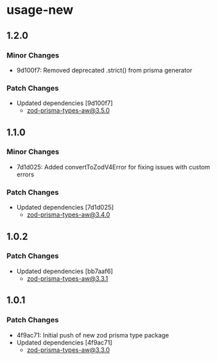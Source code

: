 # usage-new

## 1.2.0

### Minor Changes

- 9d100f7: Removed deprecated .strict() from prisma generator

### Patch Changes

- Updated dependencies [9d100f7]
  - zod-prisma-types-aw@3.5.0

## 1.1.0

### Minor Changes

- 7d1d025: Added convertToZodV4Error for fixing issues with custom errors

### Patch Changes

- Updated dependencies [7d1d025]
  - zod-prisma-types-aw@3.4.0

## 1.0.2

### Patch Changes

- Updated dependencies [bb7aaf6]
  - zod-prisma-types-aw@3.3.1

## 1.0.1

### Patch Changes

- 4f9ac71: Initial push of new zod prisma type package
- Updated dependencies [4f9ac71]
  - zod-prisma-types-aw@3.3.0
